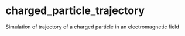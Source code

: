 # charged_particle_trajectory
Simulation of trajectory of a charged particle in an electromagnetic field
